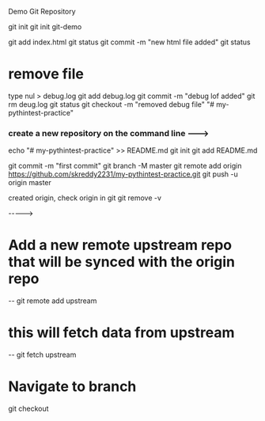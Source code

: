 Demo Git Repository

git init
git init git-demo

git add index.html
git status
git commit -m "new html file added"
git status

# remove file
type nul > debug.log
git add debug.log
git commit -m "debug lof added"
git rm deug.log
git status
git checkout -m "removed debug file"
"# my-pythintest-practice" 

### create a new repository on the command line --->
echo "# my-pythintest-practice" >> README.md
git init
git add README.md


git commit -m "first commit"
git branch -M master
git remote add origin https://github.com/skreddy2231/my-pythintest-practice.git
git push -u origin master

created origin, check origin in git
git remove -v


----->


# Add a new remote upstream repo that will be synced with the origin repo
-- git remote add upstream <original-repo-url>

# this will fetch data from upstream
-- git fetch upstream

# Navigate to branch
git checkout <branch-name>

